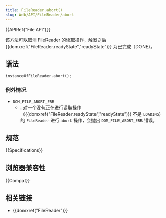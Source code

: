 ```yaml
---
title: FileReader.abort()
slug: Web/API/FileReader/abort
---
```


{{APIRef("File API")}}

该方法可以取消 FileReader 的读取操作，触发之后 {{domxref("FileReader.readyState","readyState")}} 为已完成（DONE）。

## 语法

```plain
instanceOfFileReader.abort();
```

### 例外情况

- `DOM_FILE_ABORT_ERR`
  - : 对一个没有正在进行读取操作（{{domxref("FileReader.readyState","readyState")}} 不是 `LOADING`）的 `FileReader` 进行 `abort` 操作，会抛出 `DOM_FILE_ABORT_ERR` 错误。

## 规范

{{Specifications}}

## 浏览器兼容性

{{Compat}}

## 相关链接

- {{domxref("FileReader")}}
